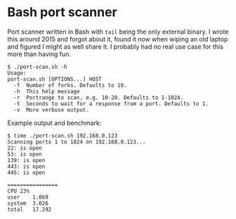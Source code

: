 # Bash port scanner

Port scanner written in Bash with `tail` being the only external binary. I wrote this around 2015 and forgot about it, found it now when wiping an old laptop and figured I might as well share it. I probably had no real use case for this more than having fun.

```console
$ ./port-scan.sh -h
Usage:
port-scan.sh [OPTIONS...] HOST
  -f  Number of forks. Defaults to 10.
  -h  This help message
  -r  Portrange to scan, e.g. 10-20. Defaults to 1-1024.
  -t  Seconds to wait for a response from a port. Defaults to 1.
  -v  More verbose output.
```

Example output and benchmark:

```console
$ time ./port-scan.sh 192.168.0.123
Scanning ports 1 to 1024 on 192.168.0.123...
22: is open
53: is open
139: is open
443: is open
445: is open

================
CPU	23%
user	1.069
system	3.026
total	17.292
```
